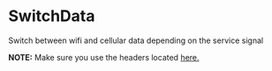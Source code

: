 SwitchData
==========

Switch between wifi and cellular data depending on the service signal

**NOTE:** Make sure you use the headers located [here.](https://github.com/switchpwn/iphoneheaders-ios7)